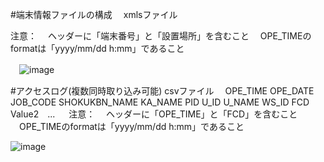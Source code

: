 #端末情報ファイルの構成
　xmlsファイル

 注意：
　ヘッダーに「端末番号」と「設置場所」を含むこと
　OPE_TIMEのformatは「yyyy/mm/dd h:mm」であること
 
　![image](https://github.com/user-attachments/assets/e5ed88e2-b027-495e-818a-f082c7ecc370)

#アクセスログ(複数同時取り込み可能)
  csvファイル
　OPE_TIME	OPE_DATE	JOB_CODE	SHOKUKBN_NAME	KA_NAME	PID	U_ID	U_NAME	WS_ID	FCD	Value2　...
　
  注意：
  　ヘッダーに「OPE_TIME」と「FCD」を含むこと
  　OPE_TIMEのformatは「yyyy/mm/dd h:mm」であること
 
![image](https://github.com/user-attachments/assets/1a9176a0-8778-42b4-b5e5-92334236edf3)
